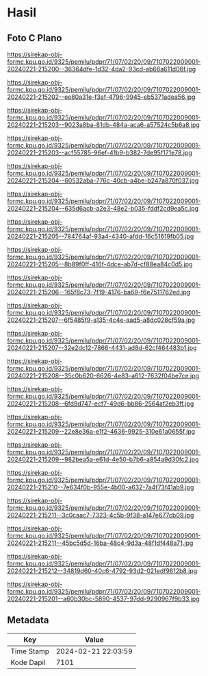 # Hasil

## Foto C Plano

https://sirekap-obj-formc.kpu.go.id/9325/pemilu/pdpr/71/07/02/20/09/7107022009001-20240221-215200--36364dfe-1d32-4da2-93cd-ab66a611d06f.jpg

https://sirekap-obj-formc.kpu.go.id/9325/pemilu/pdpr/71/07/02/20/09/7107022009001-20240221-215202--ee80a31e-f3af-4796-9945-eb5371adea56.jpg

https://sirekap-obj-formc.kpu.go.id/9325/pemilu/pdpr/71/07/02/20/09/7107022009001-20240221-215203--9023a8ba-81db-484a-aca6-a57524c5b6a8.jpg

https://sirekap-obj-formc.kpu.go.id/9325/pemilu/pdpr/71/07/02/20/09/7107022009001-20240221-215203--acf55785-96ef-41b9-b382-7de95f171e78.jpg

https://sirekap-obj-formc.kpu.go.id/9325/pemilu/pdpr/71/07/02/20/09/7107022009001-20240221-215204--60532aba-776c-40cb-a4be-b247a870f037.jpg

https://sirekap-obj-formc.kpu.go.id/9325/pemilu/pdpr/71/07/02/20/09/7107022009001-20240221-215204--635d6acb-a2e3-48e2-b035-fddf2cd9ea5c.jpg

https://sirekap-obj-formc.kpu.go.id/9325/pemilu/pdpr/71/07/02/20/09/7107022009001-20240221-215205--784764af-93a4-4340-afdd-16c51619fb05.jpg

https://sirekap-obj-formc.kpu.go.id/9325/pemilu/pdpr/71/07/02/20/09/7107022009001-20240221-215205--8b89f0ff-416f-4dce-ab7d-cf88ea84c0d5.jpg

https://sirekap-obj-formc.kpu.go.id/9325/pemilu/pdpr/71/07/02/20/09/7107022009001-20240221-215206--165f8c73-7f19-4176-ba69-f6e7511762ed.jpg

https://sirekap-obj-formc.kpu.go.id/9325/pemilu/pdpr/71/07/02/20/09/7107022009001-20240221-215207--6f5485f9-a135-4c4e-aad5-a8dc028cf59a.jpg

https://sirekap-obj-formc.kpu.go.id/9325/pemilu/pdpr/71/07/02/20/09/7107022009001-20240221-215207--32e2dc12-7866-4431-ad8d-62cf464483b1.jpg

https://sirekap-obj-formc.kpu.go.id/9325/pemilu/pdpr/71/07/02/20/09/7107022009001-20240221-215208--35c0b620-6626-4e83-a612-7632f04be7ce.jpg

https://sirekap-obj-formc.kpu.go.id/9325/pemilu/pdpr/71/07/02/20/09/7107022009001-20240221-215208--6fd9d747-ecf7-49d6-bb86-2564af2eb3ff.jpg

https://sirekap-obj-formc.kpu.go.id/9325/pemilu/pdpr/71/07/02/20/09/7107022009001-20240221-215209--22e8e36a-e1f2-4636-9925-310e61a0655f.jpg

https://sirekap-obj-formc.kpu.go.id/9325/pemilu/pdpr/71/07/02/20/09/7107022009001-20240221-215209--982bea5a-e61d-4e50-b7b6-a854a9d30fc2.jpg

https://sirekap-obj-formc.kpu.go.id/9325/pemilu/pdpr/71/07/02/20/09/7107022009001-20240221-215210--7e634f0b-955e-4b00-a632-7a4f73f41ab9.jpg

https://sirekap-obj-formc.kpu.go.id/9325/pemilu/pdpr/71/07/02/20/09/7107022009001-20240221-215211--3c0caac7-7323-4c5b-9f38-a147e677cb09.jpg

https://sirekap-obj-formc.kpu.go.id/9325/pemilu/pdpr/71/07/02/20/09/7107022009001-20240221-215211--45bc5d5d-16ba-48c4-9d3a-48f1df448a71.jpg

https://sirekap-obj-formc.kpu.go.id/9325/pemilu/pdpr/71/07/02/20/09/7107022009001-20240221-215212--34819d60-40c6-4792-93d2-021edf9812b8.jpg

https://sirekap-obj-formc.kpu.go.id/9325/pemilu/pdpr/71/07/02/20/09/7107022009001-20240221-215201--a60b30bc-5890-4537-97dd-9290967f9b33.jpg


## Metadata

| Key        | Value               |
| ---------- | ------------------- |
| Time Stamp | 2024-02-21 22:03:59 |
| Kode Dapil | 7101                |



